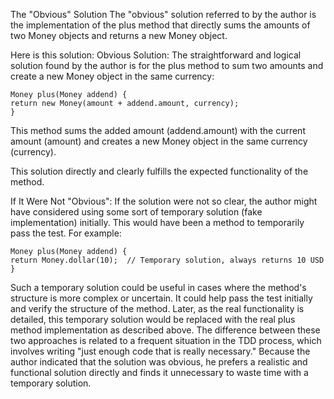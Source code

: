 The "Obvious" Solution
The "obvious" solution referred to by the author is 
the implementation of the plus method that directly sums the amounts of two Money objects 
and returns a new Money object. 

Here is this solution:
Obvious Solution:
The straightforward and logical solution found by the author is 
for the plus method to sum two amounts and create a new Money object in the same currency:

    Money plus(Money addend) {
    return new Money(amount + addend.amount, currency);
    }
This method sums the added amount (addend.amount) 
            with the current amount (amount) 
            and creates a new Money object in the same currency (currency). 

This solution directly and clearly fulfills the expected functionality of the method.

If It Were Not "Obvious":
If the solution were not so clear, 
the author might have considered using some sort of temporary solution (fake implementation) initially. 
This would have been a method to temporarily pass the test. For example:

    Money plus(Money addend) {
    return Money.dollar(10);  // Temporary solution, always returns 10 USD
    }
Such a temporary solution could be useful in cases where the method's structure is more complex or uncertain. 
It could help pass the test initially and verify the structure of the method. 
Later, as the real functionality is detailed, 
this temporary solution would be replaced with the real plus method implementation as described above.
The difference between these two approaches is related to a frequent situation in the TDD process, 
which involves writing "just enough code that is really necessary." 
Because the author indicated that the solution was obvious, 
he prefers a realistic and functional solution directly 
and finds it unnecessary to waste time with a temporary solution.